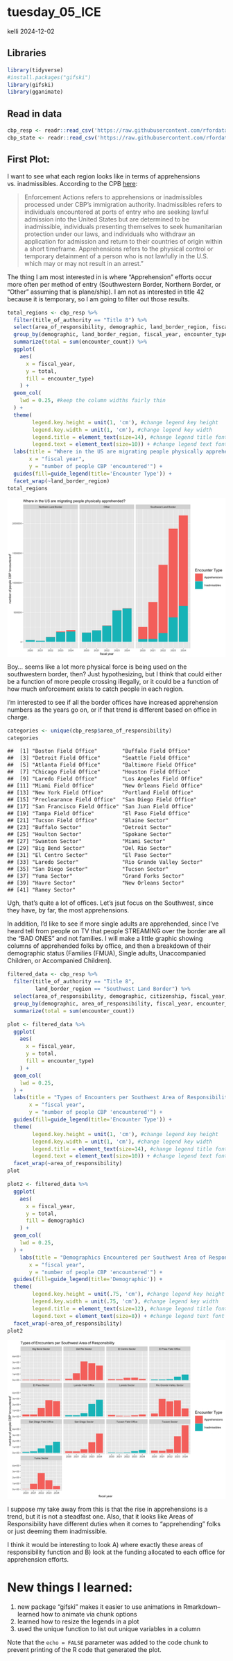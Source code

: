 tuesday_05_ICE
================
kelli
2024-12-02

## Libraries

``` r
library(tidyverse)
#install.packages("gifski")
library(gifski)
library(gganimate)
```

## Read in data

``` r
cbp_resp <- readr::read_csv('https://raw.githubusercontent.com/rfordatascience/tidytuesday/master/data/2024/2024-11-26/cbp_resp.csv')
cbp_state <- readr::read_csv('https://raw.githubusercontent.com/rfordatascience/tidytuesday/master/data/2024/2024-11-26/cbp_state.csv')
```

## First Plot:

I want to see what each region looks like in terms of apprehensions
vs. inadmissibles. According to the CPB
[here](https://www.cbp.gov/newsroom/stats/cbp-enforcement-statistics/title-8-and-title-42-statistics-fy2021):

> Enforcement Actions refers to apprehensions or inadmissibles processed
> under CBP’s immigration authority. Inadmissibles refers to individuals
> encountered at ports of entry who are seeking lawful admission into
> the United States but are determined to be inadmissible, individuals
> presenting themselves to seek humanitarian protection under our laws,
> and individuals who withdraw an application for admission and return
> to their countries of origin within a short timeframe. Apprehensions
> refers to the physical control or temporary detainment of a person who
> is not lawfully in the U.S. which may or may not result in an arrest.”

The thing I am most interested in is where “Apprehension” efforts occur
more often per method of entry (Southwestern Border, Northern Border, or
“Other” assuming that is plane/ship). I am not as interested in title 42
because it is temporary, so I am going to filter out those results.

``` r
total_regions <- cbp_resp %>%
  filter(title_of_authority == "Title 8") %>%
  select(area_of_responsibility, demographic, land_border_region, fiscal_year, encounter_count, encounter_type) %>%
  group_by(demographic, land_border_region, fiscal_year, encounter_type) %>%
  summarize(total = sum(encounter_count)) %>%
  ggplot(
    aes(
      x = fiscal_year,
      y = total,
      fill = encounter_type)
    ) +
  geom_col(
    lwd = 0.25, #keep the column widths fairly thin
  ) +
  theme(
        legend.key.height = unit(1, 'cm'), #change legend key height
        legend.key.width = unit(1, 'cm'), #change legend key width
        legend.title = element_text(size=14), #change legend title font size
        legend.text = element_text(size=10)) + #change legend text font size 
  labs(title = "Where in the US are migrating people physically apprehended?",
       x = "fiscal year",
       y = "number of people CBP 'encountered'") +
  guides(fill=guide_legend(title='Encounter Type')) +
  facet_wrap(~land_border_region)
total_regions
```

<img src="../output/total-1.png" style="display: block; margin: auto;" />

Boy… seems like a lot more physical force is being used on the
southwestern border, then? Just hypothesizing, but I think that could
either be a function of more people crossing illegally, or it could be a
function of how much enforcement exists to catch people in each region.

I’m interested to see if all the border offices have increased
apprehension numbers as the years go on, or if that trend is different
based on office in charge.

``` r
categories <- unique(cbp_resp$area_of_responsibility) 
categories
```

    ##  [1] "Boston Field Office"        "Buffalo Field Office"      
    ##  [3] "Detroit Field Office"       "Seattle Field Office"      
    ##  [5] "Atlanta Field Office"       "Baltimore Field Office"    
    ##  [7] "Chicago Field Office"       "Houston Field Office"      
    ##  [9] "Laredo Field Office"        "Los Angeles Field Office"  
    ## [11] "Miami Field Office"         "New Orleans Field Office"  
    ## [13] "New York Field Office"      "Portland Field Office"     
    ## [15] "Preclearance Field Office"  "San Diego Field Office"    
    ## [17] "San Francisco Field Office" "San Juan Field Office"     
    ## [19] "Tampa Field Office"         "El Paso Field Office"      
    ## [21] "Tucson Field Office"        "Blaine Sector"             
    ## [23] "Buffalo Sector"             "Detroit Sector"            
    ## [25] "Houlton Sector"             "Spokane Sector"            
    ## [27] "Swanton Sector"             "Miami Sector"              
    ## [29] "Big Bend Sector"            "Del Rio Sector"            
    ## [31] "El Centro Sector"           "El Paso Sector"            
    ## [33] "Laredo Sector"              "Rio Grande Valley Sector"  
    ## [35] "San Diego Sector"           "Tucson Sector"             
    ## [37] "Yuma Sector"                "Grand Forks Sector"        
    ## [39] "Havre Sector"               "New Orleans Sector"        
    ## [41] "Ramey Sector"

Ugh, that’s quite a lot of offices. Let’s jsut focus on the Southwest,
since they have, by far, the most apprehensions.

In addition, I’d like to see if more single adults are apprehended,
since I’ve heard tell from people on TV that people STREAMING over the
border are all the “BAD ONES” and not families. I will make a little
graphic showing columns of apprehended folks by office, and then a
breakdown of their demographic status (Families (FMUA), Single adults,
Unaccompanied Children, or Accompanied Children).

``` r
filtered_data <- cbp_resp %>%
  filter(title_of_authority == "Title 8",
         land_border_region == "Southwest Land Border") %>%
  select(area_of_responsibility, demographic, citizenship, fiscal_year, encounter_count, encounter_type) %>%
  group_by(demographic, area_of_responsibility, fiscal_year, encounter_type) %>%
  summarize(total = sum(encounter_count))
```

``` r
plot <- filtered_data %>%
  ggplot(
    aes(
      x = fiscal_year,
      y = total,
      fill = encounter_type)
    ) +
  geom_col(
    lwd = 0.25,
  ) +
  labs(title = "Types of Encounters per Southwest Area of Responsibility",
       x = "fiscal year",
       y = "number of people CBP 'encountered'") +
  guides(fill=guide_legend(title='Encounter Type')) +
  theme(
        legend.key.height = unit(1, 'cm'), #change legend key height
        legend.key.width = unit(1, 'cm'), #change legend key width
        legend.title = element_text(size=14), #change legend title font size
        legend.text = element_text(size=10)) + #change legend text font size 
  facet_wrap(~area_of_responsibility)
plot
```

``` r
plot2 <- filtered_data %>%
  ggplot(
    aes(
      x = fiscal_year,
      y = total,
      fill = demographic)
    ) +
  geom_col(
    lwd = 0.25,
  ) +
    labs(title = "Demographics Encountered per Southwest Area of Responsibility",
       x = "fiscal year",
       y = "number of people CBP 'encountered'") +
  guides(fill=guide_legend(title='Demographic')) +
  theme(
        legend.key.height = unit(.75, 'cm'), #change legend key height
        legend.key.width = unit(.75, 'cm'), #change legend key width
        legend.title = element_text(size=12), #change legend title font size
        legend.text = element_text(size=8)) + #change legend text font size 
  facet_wrap(~area_of_responsibility)
plot2
```

<img src="../output/plot-.gif" style="display: block; margin: auto;" />

I suppose my take away from this is that the rise in apprehensions is a
trend, but it is not a steadfast one. Also, that it looks like Areas of
Responsibility have different duties when it comes to “apprehending”
folks or just deeming them inadmissible.

I think it would be interesting to look A) where exactly these areas of
responsibility function and B) look at the funding allocated to each
office for apprehension efforts.

# New things I learned:

1.  new package “gifski” makes it easier to use animations in Rmarkdown–
    learned how to animate via chunk options
2.  learned how to resize the legends in a plot
3.  used the unique function to list out unique variables in a column

Note that the `echo = FALSE` parameter was added to the code chunk to
prevent printing of the R code that generated the plot.
